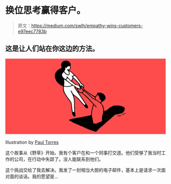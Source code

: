 # 换位思考赢得客户。

> 原文：<https://medium.com/swlh/empathy-wins-customers-e97eec7783b>

## 这是让人们站在你这边的方法。

![](img/1cecbfa86847ae58e5338844e03b65c0.png)

Illustration by [Paul Torres](http://www.paul-torres.com/)

这个故事从《野草》开始。我有个客户在和一个同事打交道。他们受够了我当时工作的公司，在行动中失踪了。没人能联系到他们。

这个挑战交给了我去解决。我发了一封相当大胆的电子邮件，基本上是请求一次面对面的谈话。我的愿望是…